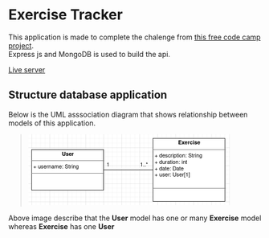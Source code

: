 # Exercise Tracker

This application is made to complete the chalenge from [this free code camp project](https://www.freecodecamp.org/learn/apis-and-microservices/apis-and-microservices-projects/exercise-tracker).  
Express js and MongoDB is used to build the api.

[Live server](https://dashboard.heroku.com/apps/ancient-harbor-69699)

## Structure database application

Below is the UML asssociation diagram that shows relationship between models of this application.

> ![UML models](./public/2021-03-17_14-01.png)

Above image describe that the **User** model has one or many **Exercise** model whereas **Exercise** has one **User**
